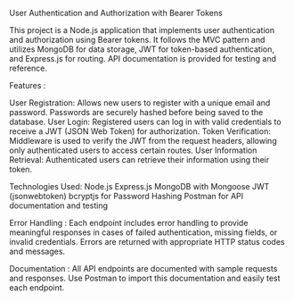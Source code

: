User Authentication and Authorization with Bearer Tokens

This project is a Node.js application that implements user authentication and authorization using Bearer tokens. It follows the MVC pattern and utilizes MongoDB for data storage, JWT for token-based authentication, and Express.js for routing. API documentation is provided for testing and reference.

Features :

User Registration: Allows new users to register with a unique email and password. Passwords are securely hashed before being saved to the database.
User Login: Registered users can log in with valid credentials to receive a JWT (JSON Web Token) for authorization.
Token Verification: Middleware is used to verify the JWT from the request headers, allowing only authenticated users to access certain routes.
User Information Retrieval: Authenticated users can retrieve their information using their token.

Technologies Used:
Node.js
Express.js
MongoDB with Mongoose
JWT (jsonwebtoken)
bcryptjs for Password Hashing
Postman for API documentation and testing

Error Handling :
Each endpoint includes error handling to provide meaningful responses in cases of failed authentication, missing fields, or invalid credentials. Errors are returned with appropriate HTTP status codes and messages.

Documentation :
All API endpoints are documented with sample requests and responses. Use Postman to import this documentation and easily test each endpoint.

